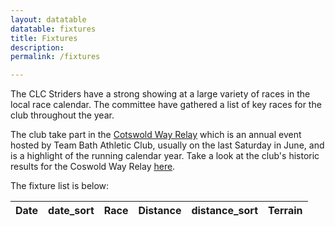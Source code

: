 ```yaml
---
layout: datatable
datatable: fixtures
title: Fixtures
description:
permalink: /fixtures

---
```


The CLC Striders have a strong showing at a large variety of races in the local race calendar. The committee have gathered a list of key races for the club throughout the year. 

The club take part in the [Cotswold Way Relay](https://cotswoldwayrelay.co.uk/) which is an annual event hosted by Team Bath Athletic Club, usually on the last Saturday in June, and is a highlight of the running calendar year. Take a look at the club's historic results for the Coswold Way Relay [here](/cwr).

The fixture list is below:

<table id="site_data_fixtures" style="width:100%">
    <thead>
        <tr>
          <th data-field="Date">Date</th>
          <th data-field="date_sort">date_sort</th>
          <th data-field="Race">Race</th>
          <th data-field="Distance">Distance</th>
          <th data-field="distance_sort">distance_sort</th>
          <th data-field="Terrain">Terrain</th>
        </tr>
    </thead>
</table>
